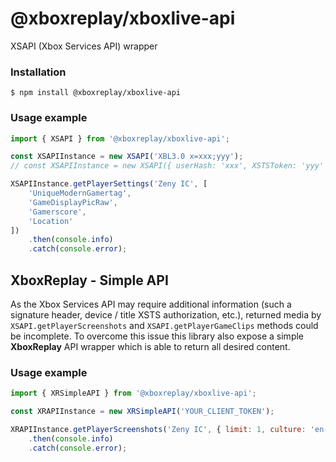# @xboxreplay/xboxlive-api

XSAPI (Xbox Services API) wrapper

### Installation

```shell
$ npm install @xboxreplay/xboxlive-api
```

### Usage example

```javascript
import { XSAPI } from '@xboxreplay/xboxlive-api';

const XSAPIInstance = new XSAPI('XBL3.0 x=xxx;yyy');
// const XSAPIInstance = new XSAPI({ userHash: 'xxx', XSTSToken: 'yyy' });

XSAPIInstance.getPlayerSettings('Zeny IC', [
	'UniqueModernGamertag',
	'GameDisplayPicRaw',
	'Gamerscore',
	'Location'
])
	.then(console.info)
	.catch(console.error);
```

## XboxReplay - Simple API

As the Xbox Services API may require additional information (such a signature header, device / title XSTS authorization, etc.), returned media by `XSAPI.getPlayerScreenshots` and `XSAPI.getPlayerGameClips` methods could be incomplete. To overcome this issue this library also expose a simple **XboxReplay** API wrapper which is able to return all desired content.

### Usage example

```javascript
import { XRSimpleAPI } from '@xboxreplay/xboxlive-api';

const XRAPIInstance = new XRSimpleAPI('YOUR_CLIENT_TOKEN');

XRAPIInstance.getPlayerScreenshots('Zeny IC', { limit: 1, culture: 'en-US' })
	.then(console.info)
	.catch(console.error);
```
